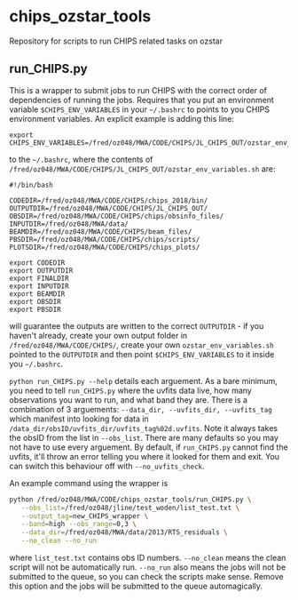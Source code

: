 # chips_ozstar_tools
Repository for scripts to run CHIPS related tasks on ozstar

## run_CHIPS.py
This is a wrapper to submit jobs to run CHIPS with the correct order of dependencies of running the jobs. Requires that you put an environment variable `$CHIPS_ENV_VARIABLES` in your `~/.bashrc` to points to you CHIPS environment variables. An explicit example is adding this line:

```
export CHIPS_ENV_VARIABLES=/fred/oz048/MWA/CODE/CHIPS/JL_CHIPS_OUT/ozstar_env_variables.sh
```
to the `~/.bashrc`, where the contents of `/fred/oz048/MWA/CODE/CHIPS/JL_CHIPS_OUT/ozstar_env_variables.sh` are:

```
#!/bin/bash

CODEDIR=/fred/oz048/MWA/CODE/CHIPS/chips_2018/bin/
OUTPUTDIR=/fred/oz048/MWA/CODE/CHIPS/JL_CHIPS_OUT/
OBSDIR=/fred/oz048/MWA/CODE/CHIPS/chips/obsinfo_files/
INPUTDIR=/fred/oz048/MWA/data/
BEAMDIR=/fred/oz048/MWA/CODE/CHIPS/beam_files/
PBSDIR=/fred/oz048/MWA/CODE/CHIPS/chips/scripts/
PLOTSDIR=/fred/oz048/MWA/CODE/CHIPS/chips_plots/

export CODEDIR
export OUTPUTDIR
export FINALDIR
export INPUTDIR
export BEAMDIR
export OBSDIR
export PBSDIR
```
will guarantee the outputs are written to the correct `OUTPUTDIR` - if you haven't already, create your own output folder in `/fred/oz048/MWA/CODE/CHIPS/`, create your own `ozstar_env_variables.sh` pointed to the `OUTPUTDIR` and then point `$CHIPS_ENV_VARIABLES` to it inside you `~/.bashrc`.

`python run_CHIPS.py --help` details each arguement. As a bare minimum, you need to tell `run_CHIPS.py` where the uvfits data live, how many observations you want to run, and what band they are. There is a combination of 3 arguements: `--data_dir, --uvfits_dir, --uvfits_tag` which manifest into looking for data in `/data_dir/obsID/uvfits_dir/uvfits_tag%02d.uvfits`.  Note it always takes the obsID from the list in `--obs_list`. There are many defaults so you may not have to use every arguement. By default, if `run_CHIPS.py` cannot find the uvfits, it'll throw an error telling you where it looked for them and exit. You can switch this behaviour off with `--no_uvfits_check`.

An example command using the wrapper is

```sh
python /fred/oz048/MWA/CODE/chips_ozstar_tools/run_CHIPS.py \
   --obs_list=/fred/oz048/jline/test_woden/list_test.txt \
   --output_tag=new_CHIPS_wrapper \
   --band=high --obs_range=0,3 \
   --data_dir=/fred/oz048/MWA/data/2013/RTS_residuals \
   --no_clean --no_run
```
where `list_test.txt` contains obs ID numbers. `--no_clean` means the clean script will not be automatically run. `--no_run` also means the jobs will not be submitted to the queue, so you can check the scripts make sense. Remove this option and the jobs will be submitted to the queue automagically.

